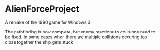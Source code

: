 # AlienForceProject
A remake of the 1990 game for Windows 3.

The pathfinding is now complete, but enemy reactions to collisions need to be fixed. In some cases when there are multiple collisions occuring too close together the ship gets stuck
